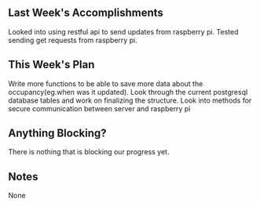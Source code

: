 ## Last Week's Accomplishments

Looked into using restful api to send updates from raspberry pi.
Tested sending get requests from raspberry pi.

## This Week's Plan

Write more functions to be able to save more data about the occupancy(eg.when was it updated).
Look through the current postgresql database tables and work on finalizing the structure.
Look into methods for secure communication between server and raspberry pi

## Anything Blocking?

There is nothing that is blocking our progress yet.

## Notes

None
